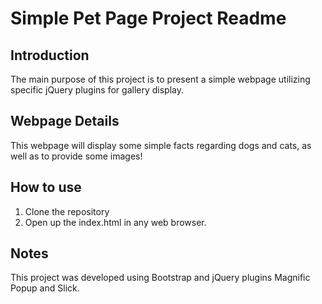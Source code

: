 # Simple Pet Page Project Readme

## Introduction

The main purpose of this project is to present a simple webpage utilizing specific jQuery plugins for
gallery display.

## Webpage Details

This webpage will display some simple facts regarding dogs and cats, as well as to provide some images!

## How to use
1. Clone the repository
2. Open up the index.html in any web browser.

## Notes

This project was developed using Bootstrap and jQuery plugins Magnific Popup and Slick.
